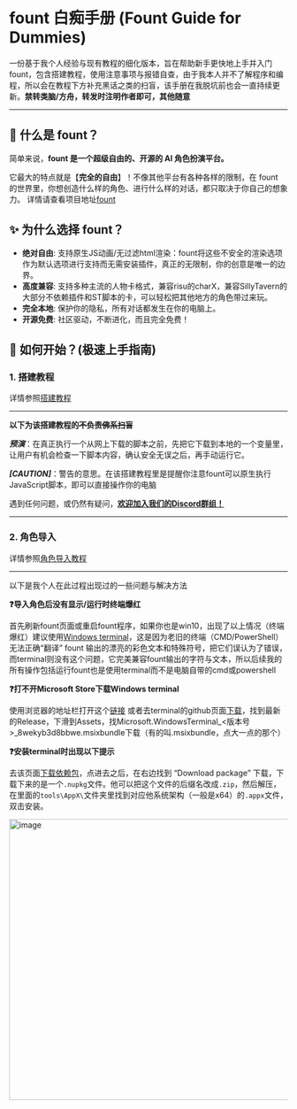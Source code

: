 # fount 白痴手册 (Fount Guide for Dummies)
一份基于我个人经验与现有教程的细化版本，旨在帮助新手更快地上手并入门fount，包含搭建教程，使用注意事项与报错自查，由于我本人并不了解程序和编程，所以会在教程下方补充黑话之类的扫盲，该手册在我脱坑前也会一直持续更新。**禁转类脑/方舟，转发时注明作者即可，其他随意**


---

## 🧐 什么是 fount？

简单来说，**fount 是一个超级自由的、开源的 AI 角色扮演平台。**

它最大的特点就是【**完全的自由**】！不像其他平台有各种各样的限制，在 fount 的世界里，你想创造什么样的角色、进行什么样的对话，都只取决于你自己的想象力。
详情请查看项目地址[fount](https://github.com/steve02081504/fount)

## ✨ 为什么选择 fount？

*   **绝对自由**: 支持原生JS动画/无过滤html渲染：fount将这些不安全的渲染选项作为默认选项进行支持而无需安装插件，真正的无限制，你的创意是唯一的边界。
*   **高度兼容**: 支持多种主流的人物卡格式，兼容risu的charX，兼容SillyTavern的大部分不依赖插件和ST脚本的卡，可以轻松把其他地方的角色带过来玩。
*   **完全本地**: 保护你的隐私，所有对话都发生在你的电脑上。
*   **开源免费**: 社区驱动，不断进化，而且完全免费！

## 🚀 如何开始？(极速上手指南)

### 1. 搭建教程
详情参照[搭建教程](https://github.com/steve02081504/fount/blob/master/docs/Readme.zh-CN.md#%E5%AE%89%E8%A3%85%E5%B0%86-fount-%E7%BC%96%E7%BB%87%E5%85%A5%E4%BD%A0%E7%9A%84%E4%B8%96%E7%95%8C--%E6%AF%AB%E4%B8%8D%E8%B4%B9%E5%8A%9B)

---
**以下为该搭建教程的~~不负责佛系扫盲~~**

***预演***：在真正执行一个从网上下载的脚本之前，先把它下载到本地的一个变量里，让用户有机会检查一下脚本内容，确认安全无误之后，再手动运行它。

***[CAUTION]***：警告的意思。在该搭建教程里是提醒你注意fount可以原生执行JavaScript脚本，即可以直接操作你的电脑

遇到任何问题，或仍然有疑问，**[欢迎加入我们的Discord群组！](https://discord.gg/sKdutkWQgt)**

---
### 2. 角色导入
详情参照[角色导入教程](https://discord.com/channels/1288934771153440768/1302581938657431622/1332720852223131729)

---
以下是我个人在此过程出现过的一些问题与解决方法

__**❓导入角色后没有显示/运行时终端爆红**__

首先刷新fount页面或重启fount程序，如果你也是win10，出现了以上情况（终端爆红）建议使用[Windows terminal](https://aka.ms/terminal)，这是因为老旧的终端（CMD/PowerShell）无法正确“翻译” fount 输出的漂亮的彩色文本和特殊符号，把它们误认为了错误，而terminal则没有这个问题，它完美兼容fount输出的字符与文本，所以后续我的所有操作包括运行fount也是使用terminal而不是电脑自带的cmd或powershell

__**❓打不开Microsoft Store下载Windows terminal**__

使用浏览器的地址栏打开这个[链接](ms-windows-store://pdp/?productId=9N0DX20HK701)
或者去terminal的github页面[下载](https://github.com/microsoft/terminal/releases)，找到最新的Release，下滑到Assets，找Microsoft.WindowsTerminal_<版本号>_8wekyb3d8bbwe.msixbundle下载（有的叫.msixbundle，点大一点的那个）

__**❓安装terminal时出现以下提示**__

去该页面[下载依赖包](https://www.nuget.org/packages/Microsoft.UI.Xaml/)，点进去之后，在右边找到 “Download package” 下载，下载下来的是一个`.nupkg`文件。他可以把这个文件的后缀名改成`.zip`，然后解压，在里面的`tools\AppX\`文件夹里找到对应他系统架构（一般是x64）的`.appx`文件，双击安装。

<img width="812" height="508" alt="image" src="https://github.com/user-attachments/assets/1064e58e-0ed8-4baf-8d04-c6594abf03cf" />




